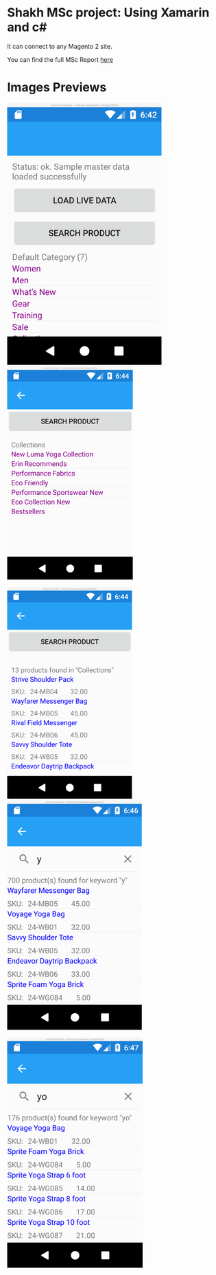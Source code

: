 Shakh MSc project: Using Xamarin and c#
=====================================
It can connect to any Magento 2 site.

You can find the full MSc Report [here](doc/MSC_final_report.pdf)

# Images Previews
![](doc/xamarin-1.png)
![](doc/xamarin-2.png)

![](doc/xamarin-3.png)
![](doc/xamarin-4.png)

![](doc/xamarin-5.png)


